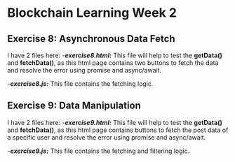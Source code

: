 # Blockchain Learning Week 2

## Exercise 8: Asynchronous Data Fetch
I have 2 files here:
-**_exercise8.html:_** This file will help to test the **getData()** and **fetchData()**, as this html page contains two buttons to fetch the data and resolve the error using promise and async/await.

-**_exercise8.js:_** This file contains the fetching logic.

## Exercise 9: Data Manipulation
I have 2 files here:
-**_exercise9.html:_** This file will help to test the **getData()** and **fetchData()**, as this html page contains buttons to fetch the post data of a specific user and resolve the error using promise and async/await.

-**_exercise9.js:_** This file contains the fetching and filtering logic.



 
